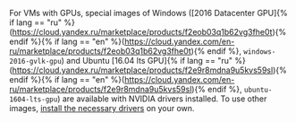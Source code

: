 For VMs with GPUs, special images of Windows ([2016 Datacenter GPU]{% if lang == "ru" %}(https://cloud.yandex.ru/marketplace/products/f2eob03q1b62vg3fhe0t){% endif %}{% if lang == "en" %}(https://cloud.yandex.com/en-ru/marketplace/products/f2eob03q1b62vg3fhe0t){% endif %}, `windows-2016-gvlk-gpu`) and Ubuntu [16.04 lts GPU]{% if lang == "ru" %}(https://cloud.yandex.ru/marketplace/products/f2e9r8mdna9u5kvs59sl){% endif %}{% if lang == "en" %}(https://cloud.yandex.com/en-ru/marketplace/products/f2e9r8mdna9u5kvs59sl){% endif %}, `ubuntu-1604-lts-gpu`) are available with NVIDIA drivers installed. To use other images, [install the necessary drivers](../../compute/operations/vm-operate/install-nvidia-drivers.md) on your own.
